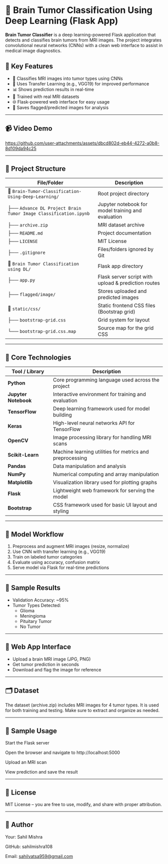 # 🧠 Brain Tumor Classification Using Deep Learning (Flask App)

**Brain Tumor Classifier** is a deep learning-powered Flask application that detects and classifies brain tumors from MRI images. The project integrates convolutional neural networks (CNNs) with a clean web interface to assist in medical image diagnostics.

## 📌 Key Features

- 🧠 Classifies MRI images into tumor types using CNNs
- 🔁 Uses Transfer Learning (e.g., VGG19) for improved performance
- 📊 Shows prediction results in real-time
- 🧪 Trained with real MRI datasets
- 🌐 Flask-powered web interface for easy usage
- 📁 Saves flagged/predicted images for analysis

---
## 📹 Video Demo


https://github.com/user-attachments/assets/dbcd802d-eb44-4272-a0b8-8d109da94c25

---


## 📂 Project Structure

| File/Folder                                                       | Description                                                  |
|-------------------------------------------------------------------|--------------------------------------------------------------|
| 📁 `Brain-Tumor-Classification-Using-Deep-Learning/`              | Root project directory                                       |
| ├── `Advance DL Project Brain Tumor Image Classification.ipynb`  | Jupyter notebook for model training and evaluation           |
| ├── `archive.zip`                                                | MRI dataset archive                                          |
| ├── `README.md`                                                  | Project documentation                                        |
| ├── `LICENSE`                                                    | MIT License                                                  |
| ├── `.gitignore`                                                 | Files/folders ignored by Git                                 |
| 📁 `Brain Tumor Classification using DL/`                         | Flask app directory                                          |
| ├── `app.py`                                                     | Flask server script with upload & prediction routes          |
| ├── `flagged/image/`                                             | Stores uploaded and predicted images                         |
| 📁 `static/css/`                                                  | Static frontend CSS files (Bootstrap grid)                   |
| ├── `bootstrap-grid.css`                                         | Grid system for layout                                       |
| └── `bootstrap-grid.css.map`                                     | Source map for the grid CSS                                  |

---

## 🧱 Core Technologies

| Tool / Library       | Description                                              |
| -------------------- | -------------------------------------------------------- |
| **Python**           | Core programming language used across the project        |
| **Jupyter Notebook** | Interactive environment for training and evaluation      |
| **TensorFlow**       | Deep learning framework used for model building          |
| **Keras**            | High-level neural networks API for TensorFlow            |
| **OpenCV**           | Image processing library for handling MRI scans          |
| **Scikit-Learn**     | Machine learning utilities for metrics and preprocessing |
| **Pandas**           | Data manipulation and analysis                           |
| **NumPy**            | Numerical computing and array manipulation               |
| **Matplotlib**       | Visualization library used for plotting graphs           |
| **Flask**            | Lightweight web framework for serving the model          |
| **Bootstrap**        | CSS framework used for basic UI layout and styling       |


---

## 🧠 Model Workflow

1. Preprocess and augment MRI images (resize, normalize)
2. Use CNN with transfer learning (e.g., VGG19)
3. Train on labeled tumor categories
4. Evaluate using accuracy, confusion matrix
5. Serve model via Flask for real-time predictions

---

## 🧪 Sample Results

- Validation Accuracy: ~95%
- Tumor Types Detected:
  - Glioma
  - Meningioma
  - Pituitary Tumor
  - No Tumor

---

## 📸 Web App Interface

- Upload a brain MRI image (JPG, PNG)
- Get tumor prediction in seconds
- Download and flag the image for reference

---
 ##  🗂 Dataset
 
The dataset (archive.zip) includes MRI images for 4 tumor types. It is used for both training and testing. Make sure to extract and organize as needed.

---
 ## 📘 Sample Usage
Start the Flask server

Open the browser and navigate to http://localhost:5000

Upload an MRI scan

View prediction and save the result

---
 ## 📄 License
MIT License – you are free to use, modify, and share with proper attribution.

---

## 🙋 Author
Your: Sahil Mishra

GitHub: sahilmishra108

Email: sahilvatsa959@gmail.com

